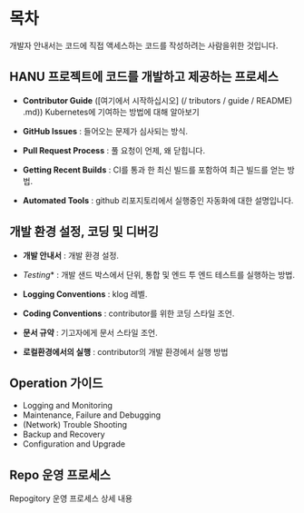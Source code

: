 # 목차

개발자 안내서는 코드에 직접 액세스하는 코드를 작성하려는 사람을위한 것입니다.


## HANU 프로젝트에 코드를 개발하고 제공하는 프로세스

* **Contributor Guide**
  ([여기에서 시작하십시오] (/ tributors / guide / README)
.md)) Kubernetes에 기여하는 방법에 대해 알아보기

* **GitHub Issues** : 들어오는 문제가 심사되는 방식.

* **Pull Request Process** : 풀 요청이 언제, 왜 닫힙니다.

* **Getting Recent Builds** : CI를 통과 한 최신 빌드를 포함하여 최근 빌드를 얻는 방법.

* **Automated Tools** : github 리포지토리에서 실행중인 자동화에 대한 설명입니다.


## 개발 환경 설정, 코딩 및 디버깅

* **개발 안내서** : 개발 환경 설정.

* *Testing** : 개발 샌드 박스에서 단위, 통합 및 엔드 투 엔드 테스트를 실행하는 방법.

* **Logging Conventions** : klog 레벨.

* **Coding Conventions** : contributor를 위한 코딩 스타일 조언.

* **문서 규약** : 기고자에게 문서 스타일 조언.

* **로컬환경에서의 실행** : contributor의 개발 환경에서 실행 방법

## Operation 가이드
* Logging and Monitoring
* Maintenance, Failure and Debugging
* (Network) Trouble Shooting
* Backup and Recovery
* Configuration and Upgrade

## Repo 운영 프로세스
Repogitory 운영 프로세스 상세 내용
